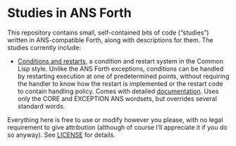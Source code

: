 # Studies in ANS Forth

This repository contains small, self-contained bits of code (“studies”)
written in ANS-compatible Forth, along with descriptions for them.  The
studies currently include:

* [Conditions and restarts](conres.fth), a condition and restart system
  in the Common Lisp style.  Unlike the ANS Forth exceptions, conditions
  can be handled by restarting execution at one of predetermined points,
  without requiring the handler to know how the restart is implemented
  or the restart code to contain handling policy.  Comes with detailed
  [documentation](conres.md).  Uses only the CORE and EXCEPTION ANS
  wordsets, but overrides several standard words.

Everything here is free to use or modify however you please, with no
legal requirement to give attribution (although of course I’ll
appreciate it if you do so anyway).  See [LICENSE](LICENSE) for details.
